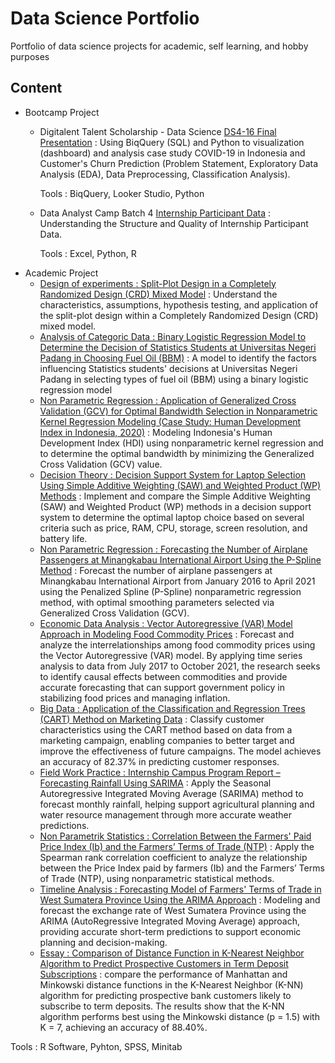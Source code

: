 # Data Science Portfolio
Portfolio of data science projects for academic, self learning, and hobby purposes

## Content 
- Bootcamp Project
    - Digitalent Talent Scholarship - Data Science [DS4-16 Final Presentation](https://github.com/tibriwork/data-science-portfolio/blob/main/DS4-16_Muhammad%20Tibri%20Syofyan_Final%20Presentation.pdf) : Using BiqQuery (SQL) and Python to visualization (dashboard) and analysis case study COVID-19 in Indonesia and Customer's Churn Prediction (Problem Statement, Exploratory Data Analysis (EDA), Data Preprocessing, Classification Analysis).
      
      Tools : BiqQuery, Looker Studio, Python
    - Data Analyst Camp Batch 4 [Internship Participant Data](https://github.com/tibriwork/data-science-portfolio/blob/main/Data_Analyst_Camp_Batch_4.ipynb) : Understanding the Structure and Quality of Internship Participant Data.
    
      Tools : Excel, Python, R
- Academic Project
    - [Design of experiments : Split-Plot Design in a Completely Randomized Design (CRD) Mixed Model](https://github.com/tibriwork/data-science-portfolio/blob/main/Rancangan%20Petak%20Terpisah%20dalam%20RAL%20Model%20Campuran.pdf) : Understand the characteristics, assumptions, hypothesis testing, and application of the split-plot design within a Completely Randomized Design (CRD) mixed model.
    - [Analysis of Categoric Data : Binary Logistic Regression Model to Determine the Decision of Statistics Students at Universitas Negeri Padang in Choosing Fuel Oil (BBM)](https://github.com/tibriwork/data-science-portfolio/blob/main/Model%20Regresi%20Logistik%20Biner%20Untuk%20Menentukan%20Keputusan%20Mahasiswa%20Statistika%20Universitas%20Negeri%20Padang%20dalam%20Memilih%20Bahan%20Bakar%20Minyak%20(BBM).pdf) : A model to identify the factors influencing Statistics students' decisions at Universitas Negeri Padang in selecting types of fuel oil (BBM) using a binary logistic regression model
    - [Non Parametric Regression : Application of Generalized Cross Validation (GCV) for Optimal Bandwidth Selection in Nonparametric Kernel Regression Modeling (Case Study: Human Development Index in Indonesia, 2020)](https://github.com/tibriwork/data-science-portfolio/blob/main/Penerapan%20Generalized%20Cross%20Validation%20(GCV)%20dalam%20Pemilihan%20Bandwidth%20Optimal%20pada%20Pemodelan%20Regresi%20Nonparametrik%20Kernel%20(Studi%20KasusIndeks%20Pembangunan%20Manusia%20di%20Indonesia%20tahun%202020).pdf) : Modeling Indonesia's Human Development Index (HDI) using nonparametric kernel regression and to determine the optimal bandwidth by minimizing the Generalized Cross Validation (GCV) value.
    - [Decision Theory : Decision Support System for Laptop Selection Using Simple Additive Weighting (SAW) and Weighted Product (WP) Methods](https://github.com/tibriwork/data-science-portfolio/blob/main/Sistem%20Pendukung%20Keputusan%20Pemilihan%20Laptop%20dengan%20Menerapkan%20Metode%20Simple%20Additive%20Weighting%20(SAW)%20dan%20Weighted%20Product%20(WP).pdf) : Implement and compare the Simple Additive Weighting (SAW) and Weighted Product (WP) methods in a decision support system to determine the optimal laptop choice based on several criteria such as price, RAM, CPU, storage, screen resolution, and battery life.
    - [Non Parametric Regression : Forecasting the Number of Airplane Passengers at Minangkabau International Airport Using the P-Spline Method](https://github.com/tibriwork/data-science-portfolio/blob/main/Forecasting%20The%20Number%20of%20Airplane%20Passengers%20at%20Minangkabau%20International%20Airport%20Using%20The%20P-Spline%20Method.pdf) :  Forecast the number of airplane passengers at Minangkabau International Airport from January 2016 to April 2021 using the Penalized Spline (P-Spline) nonparametric regression method, with optimal smoothing parameters selected via Generalized Cross Validation (GCV).
    - [Economic Data Analysis : Vector Autoregressive (VAR) Model Approach in Modeling Food Commodity Prices](https://github.com/tibriwork/data-science-portfolio/blob/main/Pendekatan%20Model%20Vector%20Autoregressive%20(VAR)%20dalam%20Memodelkan%20Harga%20Komoditas%20Pangan.pdf) : Forecast and analyze the interrelationships among food commodity prices using the Vector Autoregressive (VAR) model. By applying time series analysis to data from July 2017 to October 2021, the research seeks to identify causal effects between commodities and provide accurate forecasting that can support government policy in stabilizing food prices and managing inflation.
    - [Big Data : Application of the Classification and Regression Trees (CART) Method on Marketing Data](https://github.com/tibriwork/data-science-portfolio/blob/main/Final%20Project%205%20-%20Team%201.pdf) : Classify customer characteristics using the CART method based on data from a marketing campaign, enabling companies to better target and improve the effectiveness of future campaigns. The model achieves an accuracy of 82.37% in predicting customer responses.
    - [Field Work Practice : Internship Campus Program Report – Forecasting Rainfall Using SARIMA](https://github.com/tibriwork/data-science-portfolio/blob/main/Intership%20Campus%20Program%20Report%20-%20Forecasting%20Rainfall%20using%20SARIMA.pdf) : Apply the Seasonal Autoregressive Integrated Moving Average (SARIMA) method to forecast monthly rainfall, helping support agricultural planning and water resource management through more accurate weather predictions.
    - [Non Parametrik Statistics : Correlation Between the Farmers' Paid Price Index (Ib) and the Farmers’ Terms of Trade (NTP)](https://github.com/tibriwork/data-science-portfolio/blob/main/Korelasi%20Indeks%20Harga%20yang%20Dibayar%20Petani%20(Ib)%20dengan%20Nilai%20Tukar%20Petani%20(NTP).pdf) : Apply the Spearman rank correlation coefficient to analyze the relationship between the Price Index paid by farmers (Ib) and the Farmers’ Terms of Trade (NTP), using nonparametric statistical methods.
    - [Timeline Analysis : Forecasting Model of Farmers' Terms of Trade in West Sumatera Province Using the ARIMA Approach](https://github.com/tibriwork/data-science-portfolio/blob/main/Forecasting%20Model%20of%20Farmers'%20Terms%20of%20Trade%20in%20West%20Sumatera%20Province%20Using%20the%20ARIMA%20Approach.pdf) : Modeling and forecast the exchange rate of West Sumatera Province using the ARIMA (AutoRegressive Integrated Moving Average) approach, providing accurate short-term predictions to support economic planning and decision-making.
    - [Essay : Comparison of Distance Function in K-Nearest Neighbor Algorithm to Predict Prospective Customers in Term Deposit Subscriptions](https://github.com/tibriwork/data-science-portfolio/blob/main/Jurnal%20Perbandingan%20Fungsi%20Jarak%20pada%20Algoritma%20K-Nearest%20Neighbor%20Untuk%20Prediksi%20Potensi%20Nasabah%20dalam%20Berlangganan%20Deposito%20Berjangka.pdf) : compare the performance of Manhattan and Minkowski distance functions in the K-Nearest Neighbor (K-NN) algorithm for predicting prospective bank customers likely to subscribe to term deposits. The results show that the K-NN algorithm performs best using the Minkowski distance (p = 1.5) with K = 7, achieving an accuracy of 88.40%.

Tools : R Software, Pyhton, SPSS, Minitab
